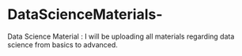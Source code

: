 # DataScienceMaterials-
Data Science Material : I will be uploading all materials regarding data science from basics to advanced.
